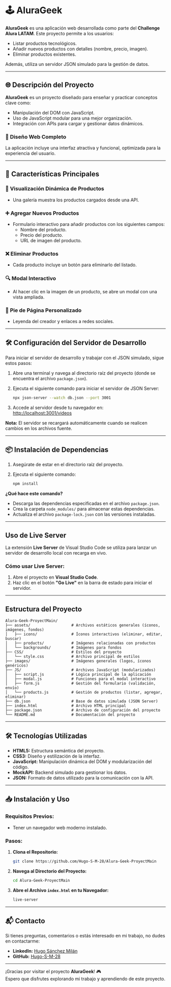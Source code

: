 # 🕹️ **AluraGeek**  
**AluraGeek** es una aplicación web desarrollada como parte del **Challenge Alura LATAM**. Este proyecto permite a los usuarios:  
- Listar productos tecnológicos.  
- Añadir nuevos productos con detalles (nombre, precio, imagen).  
- Eliminar productos existentes.  

Además, utiliza un servidor JSON simulado para la gestión de datos.

---

## 🌐 **Descripción del Proyecto**  
**AluraGeek** es un proyecto diseñado para enseñar y practicar conceptos clave como:  
- Manipulación del DOM con JavaScript.  
- Uso de JavaScript modular para una mejor organización.  
- Integración con APIs para cargar y gestionar datos dinámicos.  

### 🎨 **Diseño Web Completo**  
La aplicación incluye una interfaz atractiva y funcional, optimizada para la experiencia del usuario.  

---

## 🚀 **Características Principales**  

### 🎥 **Visualización Dinámica de Productos**  
- Una galería muestra los productos cargados desde una API.  

### ➕ **Agregar Nuevos Productos**  
- Formulario interactivo para añadir productos con los siguientes campos:  
  - Nombre del producto.  
  - Precio del producto.  
  - URL de imagen del producto.  

### ❌ **Eliminar Productos**  
- Cada producto incluye un botón para eliminarlo del listado.  

### 🔍 **Modal Interactivo**  
- Al hacer clic en la imagen de un producto, se abre un modal con una vista ampliada.  

### 📄 **Pie de Página Personalizado**  
- Leyenda del creador y enlaces a redes sociales.  

---

## 🛠️ **Configuración del Servidor de Desarrollo**  
Para iniciar el servidor de desarrollo y trabajar con el JSON simulado, sigue estos pasos:

1. Abre una terminal y navega al directorio raíz del proyecto (donde se encuentra el archivo `package.json`).  
2. Ejecuta el siguiente comando para iniciar el servidor de JSON Server:  

   ```bash
   npx json-server --watch db.json --port 3001
   ```  
3. Accede al servidor desde tu navegador en:  
   [http://localhost:3001/videos](http://localhost:3001/videos)  

**Nota:** El servidor se recargará automáticamente cuando se realicen cambios en los archivos fuente.  

---

## 📦 **Instalación de Dependencias**  

1. Asegúrate de estar en el directorio raíz del proyecto.  
2. Ejecuta el siguiente comando:  

   ```bash
   npm install
   ```  

**¿Qué hace este comando?**  
- Descarga las dependencias especificadas en el archivo `package.json`.  
- Crea la carpeta `node_modules/` para almacenar estas dependencias.  
- Actualiza el archivo `package-lock.json` con las versiones instaladas.  

---

## **Uso de Live Server**  

La extensión **Live Server** de Visual Studio Code se utiliza para lanzar un servidor de desarrollo local con recarga en vivo.  

### Cómo usar Live Server:
1. Abre el proyecto en **Visual Studio Code**.  
2. Haz clic en el botón **"Go Live"** en la barra de estado para iniciar el servidor.  

---

## **Estructura del Proyecto**  
```plaintext
Alura-Geek-ProyectMain/
├── assets/                  # Archivos estáticos generales (íconos, imágenes, fondos)
│   ├── icons/               # Íconos interactivos (eliminar, editar, buscar)
│   ├── products/            # Imágenes relacionadas con productos
│   └── backgrounds/         # Imágenes para fondos
├── CSS/                     # Estilos del proyecto
│   └── style.css            # Archivo principal de estilos
├── images/                  # Imágenes generales (logos, íconos genéricos)
├── JS/                      # Archivos JavaScript (modularizados)
│   ├── script.js            # Lógica principal de la aplicación
│   ├── modal.js             # Funciones para el modal interactivo
│   ├── form.js              # Gestión del formulario (validación, envío)
│   └── products.js          # Gestión de productos (listar, agregar, eliminar)
├── db.json                  # Base de datos simulada (JSON Server)
├── index.html               # Archivo HTML principal
├── package.json             # Archivo de configuración del proyecto
└── README.md                # Documentación del proyecto
```

---

## 🛠️ **Tecnologías Utilizadas**  

- **HTML5:** Estructura semántica del proyecto.  
- **CSS3:** Diseño y estilización de la interfaz.  
- **JavaScript:** Manipulación dinámica del DOM y modularización del código.  
- **MockAPI:** Backend simulado para gestionar los datos.  
- **JSON:** Formato de datos utilizado para la comunicación con la API.  

---

## 📥 **Instalación y Uso**  

### Requisitos Previos:  
- Tener un navegador web moderno instalado.  

### Pasos:  

1. **Clona el Repositorio:**  
   ```bash
   git clone https://github.com/Hugo-S-M-28/Alura-Geek-ProyectMain
   ```  

2. **Navega al Directorio del Proyecto:**  
   ```bash
   cd Alura-Geek-ProyectMain
   ```  

3. **Abre el Archivo `index.html` en tu Navegador:**  
   ```bash
   live-server
   ```  

---

## 📬 **Contacto**  

Si tienes preguntas, comentarios o estás interesado en mi trabajo, no dudes en contactarme:  

- **LinkedIn:** [Hugo Sánchez Milán](https://www.linkedin.com/in/hugo-s-197b81278/)  
- **GitHub:** [Hugo-S-M-28](https://github.com/Hugo-S-M-28)  

---

¡Gracias por visitar el proyecto **AluraGeek**! 🎮  
Espero que disfrutes explorando mi trabajo y aprendiendo de este proyecto.  

